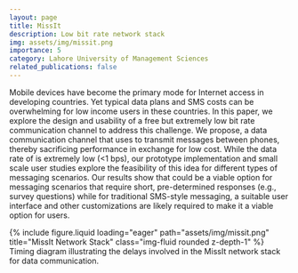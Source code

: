 ```yaml
---
layout: page
title: MissIt
description: Low bit rate network stack
img: assets/img/missit.png
importance: 5
category: Lahore University of Management Sciences
related_publications: false
---
```


Mobile devices have become the primary mode for Internet access in developing countries. Yet typical data plans and SMS costs can be overwhelming for low income users in these countries. In this paper, we explore the design and usability of a free but extremely low bit rate communication channel to address this challenge. We propose, a data communication channel that uses to transmit messages between phones, thereby sacrificing performance in exchange for low cost. While the data rate of is extremely low (<1 bps), our prototype implementation and small scale user studies explore the feasibility of this idea for different types of messaging scenarios. Our results show that could be a viable option for messaging scenarios that require short, pre-determined responses (e.g., survey questions) while for traditional SMS-style messaging, a suitable user interface and other customizations are likely required to make it a viable option for users.

<div class="row">
    <div class="col-sm mt-3 mt-md-0">
        {% include figure.liquid loading="eager" path="assets/img/missit.png" title="MissIt Network Stack" class="img-fluid rounded z-depth-1" %}
    </div>
</div>
<div class="caption">
    Timing diagram illustrating the delays involved in the MissIt network stack for data communication.
</div>
